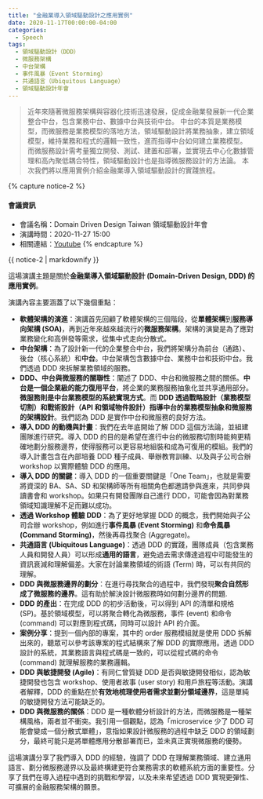 ```yaml
---
title: "金融業導入領域驅動設計之應用實例"
date: 2020-11-17T00:00:00-04:00
categories:
  - Speech
tags:
  - 領域驅動設計（DDD）
  - 微服務架構
  - 中台架構
  - 事件風暴（Event Storming）
  - 共通語言（Ubiquitous Language）
  - 領域驅動設計年會
---
```


> 近年來隨著微服務架構與容器化技術迅速發展，促成金融業發展新一代企業整合中台，包含業務中台、數據中台與技術中台。 中台的本質是業務模型，而微服務是業務模型的落地方法，領域驅動設計將業務抽象，建立領域模型，維持業務和程式的邏輯一致性，進而指導中台如何建立業務模型。 而微服務設計需考量獨立開發、測試、建置和部署，並實現去中心化數據管理和高內聚低耦合特性，領域驅動設計也是指導微服務設計的方法論。 本次我們將以應用實例介紹金融業導入領域驅動設計的實踐旅程。

{% capture notice-2 %}
#### 會議資訊

* 會議名稱：Domain Driven Design Taiwan 領域驅動設計年會
* 演講時間：2020-11-27 15:00
* 相關連結：[Youtube](https://www.youtube.com/watch?v=zMRL20HYM5Q)
  {% endcapture %}

<div class="notice">{{ notice-2 | markdownify }}</div>



這場演講主題是關於**金融業導入領域驅動設計 (Domain-Driven Design, DDD) 的應用實例**。

演講內容主要涵蓋了以下幾個重點：

- **軟體架構的演進**：演講首先回顧了軟體架構的三個階段，從**單體架構**到**服務導向架構 (SOA)**，再到近年來越來越流行的**微服務架構**。架構的演變是為了應對業務變化和高併發等需求，從集中式走向分散式。
- **中台架構**：為了設計新一代的企業整合中台，我們將架構分為前台（通路）、後台（核心系統）和**中台**。中台架構包含數據中台、業務中台和技術中台。我們透過 DDD 來拆解業務領域的服務。
- **DDD、中台與微服務的關聯性**：闡述了 DDD、中台和微服務之間的關係。**中台是一個企業級的能力復用平台**，將企業的業務服務抽象化並共享通用部分。**微服務則是中台業務模型的系統實現方式**。而 **DDD 透過戰略設計（業務模型切割）和戰術設計（API 和領域物件設計）指導中台的業務模型抽象和微服務的架構設計**。我們認為 DDD 是實作中台和微服務的良好方法。
- **導入 DDD 的動機與計畫**：我們在去年底開始了解 DDD 這個方法論，並組建團隊進行研究。導入 DDD 的目的是希望在進行中台的微服務切割時能夠更精確地劃分服務邊界，使得服務可以更容易地組裝和成為可復用的模組。我們的導入計畫包含在內部培養 DDD 種子成員、舉辦教育訓練、以及與子公司合辦 workshop 以實際體驗 DDD 的應用。
- **導入 DDD 的關鍵**：導入 DDD 的一個重要關鍵是「One Team」，也就是需要將資深的 BA、SA、SD 和架構師等所有相關角色都邀請參與進來，共同參與讀書會和 workshop。如果只有開發團隊自己進行 DDD，可能會因為對業務領域知識理解不足而難以成功。
- **透過 Workshop 體驗 DDD**：為了更好地掌握 DDD 的概念，我們開始與子公司合辦 workshop，例如進行**事件風暴 (Event Storming)** 和**命令風暴 (Command Storming)**，然後再尋找聚合 (Aggregate)。
- **共通語言 (Ubiquitous Language)**：透過 DDD 的實踐，團隊成員（包含業務人員和開發人員）可以形成**通用的語言**，避免過去需求傳達過程中可能發生的資訊衰減和理解偏差。大家在討論業務領域的術語 (Term) 時，可以有共同的理解。
- **DDD 與微服務邊界的劃分**：在進行尋找聚合的過程中，我們發現**聚合自然形成了微服務的邊界**。這有助於解決設計微服務時如何劃分邊界的問題.
- **DDD 的產出**：在完成 DDD 的初步活動後，可以得到 API 的清單和規格 (SP)。基於領域模型，可以將聚合轉化為微服務，事件 (event) 和命令 (command) 可以對應到程式碼，同時可以設計 API 的介面。
- **案例分享**：提到一個內部的專案，其中的 order 服務模組就是使用 DDD 拆解出來的，聽眾可以參考該專案的程式結構來了解 DDD 的實際應用。透過 DDD 設計的系統，其業務語言與程式碼是一致的，可以從程式碼的命令 (command) 就理解服務的業務邏輯。
- **DDD 與敏捷開發 (Agile)**：有同仁曾質疑 DDD 是否與敏捷開發相似，認為敏捷開發也包含 workshop、使用者故事 (user story) 和用戶旅程等活動。演講者解釋，DDD 的重點在於**有效地梳理使用者需求並劃分領域邊界**，這是單純的敏捷開發方法可能缺乏的。
- **DDD 與微服務的關係**：DDD 是一種軟體分析設計的方法，而微服務是一種架構風格，兩者並不衝突。我引用一個觀點，認為「microservice 少了 DDD 可能會變成一個分散式單體」，意指如果設計微服務的過程中缺乏 DDD 的領域劃分，最終可能只是將單體應用分散部署而已，並未真正實現微服務的優勢。

這場演講分享了我們導入 DDD 的經驗，強調了 DDD 在理解業務領域、建立通用語言、劃分微服務邊界以及最終構建更符合業務需求的軟體系統方面的重要性。分享了我們在導入過程中遇到的挑戰和學習，以及未來希望透過 DDD 實現更彈性、可擴展的金融服務架構的願景。

